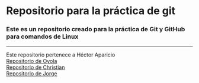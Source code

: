 <h1>Repositorio para la práctica de git</h1>
<h3>Este es un repositorio creado para la práctica de Git y GitHub para comandos de Linux</h3>
<hr>
Este repositorio pertenece a Héctor Aparicio <br>
<a href="https://github.com/Neke33/manual">Repositorio de Oyola</a> <br>
<a href="https://github.com/Itzchriis/comandos">Repositorio de Christian</a><br>
<a href="https://github.com/Choc2056/Comandos">Repositorio de Jorge</a>
